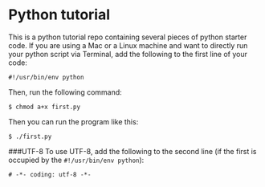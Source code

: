 Python tutorial
============
This is a python tutorial repo containing several pieces of python starter code.
If you are using a Mac or a Linux machine and want to directly run your python script via Terminal, add the following to the first line of your code:
```
#!/usr/bin/env python
```
Then, run the following command:
```
$ chmod a+x first.py
```
Then you can run the program like this:
```
$ ./first.py
```

###UTF-8
To use UTF-8, add the following to the second line (if the first is occupied by the `#!/usr/bin/env python`):
```
# -*- coding: utf-8 -*-
```
